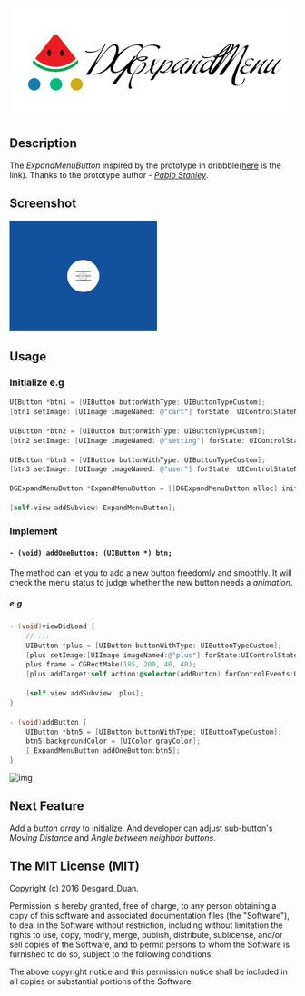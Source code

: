 ![](/Screenshot/background.png)
## Description

The *ExpandMenuButton* inspired by the prototype in dribbble([here](https://dribbble.com/shots/2793664-Expanding-Menu) is the link). Thanks to the prototype author - [*Pablo Stanley*](https://dribbble.com/pablostanley).

## Screenshot

<img src="/Screenshot/DGExpandMenu-o.gif" alt="img" width="260px">


## Usage

### Initialize e.g

```Objective-C
UIButton *btn1 = [UIButton buttonWithType: UIButtonTypeCustom];
[btn1 setImage: [UIImage imageNamed: @"cart"] forState: UIControlStateNormal];

UIButton *btn2 = [UIButton buttonWithType: UIButtonTypeCustom];
[btn2 setImage: [UIImage imageNamed: @"setting"] forState: UIControlStateNormal];

UIButton *btn3 = [UIButton buttonWithType: UIButtonTypeCustom];
[btn3 setImage: [UIImage imageNamed: @"user"] forState: UIControlStateNormal];

DGExpandMenuButton *ExpandMenuButton = [[DGExpandMenuButton alloc] initWithFrame: CGRectMake(self.view.frame.size.width / 2 - 40, 360, 80, 80) superView: self.view  andObjects: btn1, btn2, btn3, nil];

[self.view addSubview: ExpandMenuButton];
```

### Implement 

#### `- (void) addOneButton: (UIButton *) btn;`

The method can let you to add a new button freedomly and smoothly. It will check the menu status to judge whether the new button needs a *animation*. 

##### e.g

```Objective-C
- (void)viewDidLoad {
    // ...
    UIButton *plus = [UIButton buttonWithType: UIButtonTypeCustom];
    [plus setImage:[UIImage imageNamed:@"plus"] forState:UIControlStateNormal];
    plus.frame = CGRectMake(185, 200, 40, 40);
    [plus addTarget:self action:@selector(addButton) forControlEvents:UIControlEventTouchUpInside];
    
    [self.view addSubview: plus];
}

- (void)addButton {
    UIButton *btn5 = [UIButton buttonWithType: UIButtonTypeCustom];
    btn5.backgroundColor = [UIColor grayColor];
    [_ExpandMenuButton addOneButton:btn5];
}
```

<img src="http://7xwh85.com1.z0.glb.clouddn.com/DGExpandMenu.gif" alt="img" width="260px">

## Next Feature

Add a *button array* to initialize. And developer can adjust sub-button's *Moving Distance* and *Angle between neighbor buttons*.

## The MIT License (MIT)

Copyright (c) 2016 Desgard_Duan.

Permission is hereby granted, free of charge, to any person obtaining a copy
of this software and associated documentation files (the "Software"), to deal
in the Software without restriction, including without limitation the rights
to use, copy, modify, merge, publish, distribute, sublicense, and/or sell
copies of the Software, and to permit persons to whom the Software is
furnished to do so, subject to the following conditions:

The above copyright notice and this permission notice shall be included in all
copies or substantial portions of the Software.



